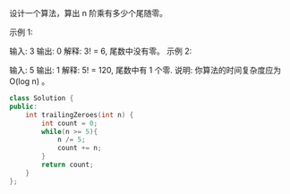 设计一个算法，算出 n 阶乘有多少个尾随零。

示例 1:

输入: 3
输出: 0
解释: 3! = 6, 尾数中没有零。
示例 2:

输入: 5
输出: 1
解释: 5! = 120, 尾数中有 1 个零.
说明: 你算法的时间复杂度应为 O(log n) 。

```cpp
class Solution {
public:
    int trailingZeroes(int n) {
        int count = 0;
        while(n >= 5){
            n /= 5;
            count += n;
        }
        return count;
    }
};
```

